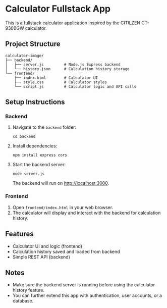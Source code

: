 # Calculator Fullstack App

This is a fullstack calculator application inspired by the CITILZEN CT-9300GW calculator.

## Project Structure

```
calculator-image/
├── backend/
│   ├── server.js         # Node.js Express backend
│   └── history.json      # Calculation history storage
└── frontend/
    ├── index.html        # Calculator UI
    ├── style.css         # Calculator styles
    └── script.js         # Calculator logic and API calls
```

## Setup Instructions

### Backend
1. Navigate to the `backend` folder:
   ```
   cd backend
   ```
2. Install dependencies:
   ```
   npm install express cors
   ```
3. Start the backend server:
   ```
   node server.js
   ```
   The backend will run on [http://localhost:3000](http://localhost:3000).

### Frontend
1. Open `frontend/index.html` in your web browser.
2. The calculator will display and interact with the backend for calculation history.

## Features
- Calculator UI and logic (frontend)
- Calculation history saved and loaded from backend
- Simple REST API (backend)

## Notes
- Make sure the backend server is running before using the calculator history feature.
- You can further extend this app with authentication, user accounts, or a database.
